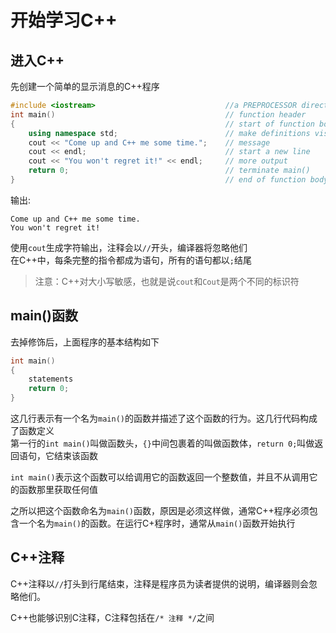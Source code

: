# 开始学习C++

## 进入C++
先创建一个简单的显示消息的C++程序
```cpp
#include <iostream>                             //a PREPROCESSOR directive
int main()                                      // function header
{                                               // start of function body
    using namespace std;                        // make definitions visible
    cout << "Come up and C++ me some time.";    // message
    cout << endl;                               // start a new line
    cout << "You won't regret it!" << endl;     // more output
    return 0;                                   // terminate main()
}                                               // end of function body
```
输出:
```
Come up and C++ me some time.
You won't regret it!
```

使用`cout`生成字符输出，注释会以`//`开头，编译器将忽略他们<br>
在C++中，每条完整的指令都成为语句，所有的语句都以`;`结尾
> 注意：C++对大小写敏感，也就是说`cout`和`Cout`是两个不同的标识符

## main()函数

去掉修饰后，上面程序的基本结构如下
```cpp
int main()
{
    statements
    return 0;
}
```
这几行表示有一个名为`main()`的函数并描述了这个函数的行为。这几行代码构成了函数定义<br>
第一行的`int main()`叫做函数头，`{}`中间包裹着的叫做函数体，`return 0;`叫做返回语句，它结束该函数

`int main()`表示这个函数可以给调用它的函数返回一个整数值，并且不从调用它的函数那里获取任何值

之所以把这个函数命名为`main()`函数，原因是必须这样做，通常C++程序必须包含一个名为`main()`的函数。在运行C+程序时，通常从`main()`函数开始执行

## C++注释
C++注释以`//`打头到行尾结束，注释是程序员为读者提供的说明，编译器则会忽略他们。

C++也能够识别C注释，C注释包括在`/* 注释 */`之间